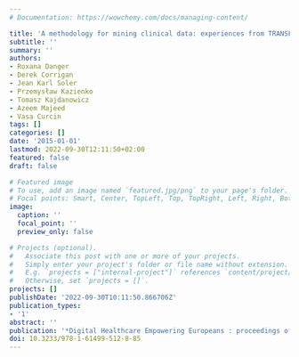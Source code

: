 ```yaml
---
# Documentation: https://wowchemy.com/docs/managing-content/

title: 'A methodology for mining clinical data: experiences from TRANSFoRm project'
subtitle: ''
summary: ''
authors:
- Roxana Danger
- Derek Corrigan
- Jean Karl Soler
- Przemysław Kazienko
- Tomasz Kajdanowicz
- Azeem Majeed
- Vasa Curcin
tags: []
categories: []
date: '2015-01-01'
lastmod: 2022-09-30T12:11:50+02:00
featured: false
draft: false

# Featured image
# To use, add an image named `featured.jpg/png` to your page's folder.
# Focal points: Smart, Center, TopLeft, Top, TopRight, Left, Right, BottomLeft, Bottom, BottomRight.
image:
  caption: ''
  focal_point: ''
  preview_only: false

# Projects (optional).
#   Associate this post with one or more of your projects.
#   Simply enter your project's folder or file name without extension.
#   E.g. `projects = ["internal-project"]` references `content/project/deep-learning/index.md`.
#   Otherwise, set `projects = []`.
projects: []
publishDate: '2022-09-30T10:11:50.866706Z'
publication_types:
- '1'
abstract: ''
publication: '*Digital Healthcare Empowering Europeans : proceedings of MIE2015.*'
doi: 10.3233/978-1-61499-512-8-85
---
```

